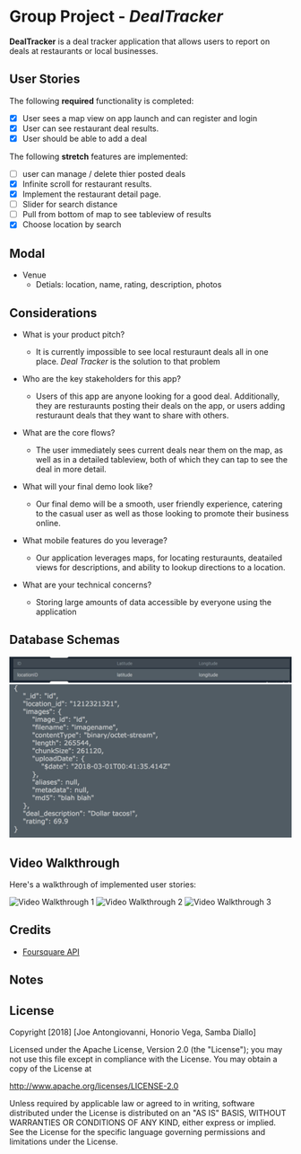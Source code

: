 # Group Project - *DealTracker*

**DealTracker** is a deal tracker application that allows users to report on deals at restaurants or local businesses.

## User Stories

The following **required** functionality is completed:

- [x] User sees a map view on app launch and can register and login
- [x] User can see restaurant deal results.
- [x] User should be able to add a deal

The following **stretch** features are implemented:

- [ ] user can manage / delete thier posted deals
- [x] Infinite scroll for restaurant results. 
- [x] Implement the restaurant detail page.
- [ ] Slider for search distance
- [ ] Pull from bottom of map to see tableview of results
- [x] Choose location by search

## Modal
- Venue
  - Detials: location, name, rating, description, photos

## Considerations

- What is your product pitch?
  - It is currently impossible to see local resturaunt deals all in one place. *Deal Tracker* is the solution to that problem

- Who are the key stakeholders for this app?
  - Users of this app are anyone looking for a good deal. Additionally, they are resturaunts posting their deals on the app, or users adding resturaunt deals that they want to share with others. 

- What are the core flows?
  - The user immediately sees current deals near them on the map, as well as in a detailed tableview, both of which they can tap to see the deal in more detail.

- What will your final demo look like?
  - Our final demo will be a smooth, user friendly experience, catering to the casual user as well as those looking to promote their business online. 

- What mobile features do you leverage?
  - Our application leverages maps, for locating resturaunts, deatailed views for descriptions, and ability to lookup directions to a location.

- What are your technical concerns?
  - Storing large amounts of data accessible by everyone using the application

## Database Schemas
<img src='https://github.com/495TacoTuesday/taco-tuesday/blob/master/location_db.png' title='Location Document' width='' alt='Location Database' />
<img src='https://github.com/495TacoTuesday/taco-tuesday/blob/master/deal_db.png' title='deal Document' width='' alt='deal Database' />



## Video Walkthrough

Here's a walkthrough of implemented user stories:

<img src='https://i.imgur.com/eMSPwpT.gif' title='Video Walkthrough' width='' alt='Video Walkthrough 1' />
<img src='https://i.imgur.com/cVuNoUo.gif' title='Video Walkthrough' width='' alt='Video Walkthrough 2' />
<img src='https://i.imgur.com/0YN8K55.gif' title='Video Walkthrough' width='' alt='Video Walkthrough 3' />



## Credits
- [Foursquare API](https://developer.foursquare.com/docs)

## Notes


## License

Copyright [2018] [Joe Antongiovanni, Honorio Vega, Samba Diallo]

Licensed under the Apache License, Version 2.0 (the "License");
you may not use this file except in compliance with the License.
You may obtain a copy of the License at

http://www.apache.org/licenses/LICENSE-2.0

Unless required by applicable law or agreed to in writing, software
distributed under the License is distributed on an "AS IS" BASIS,
WITHOUT WARRANTIES OR CONDITIONS OF ANY KIND, either express or implied.
See the License for the specific language governing permissions and
limitations under the License.
